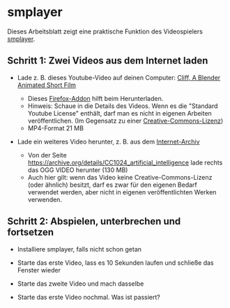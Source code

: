 smplayer
========

Dieses Arbeitsblatt zeigt eine praktische Funktion des Videospielers [smplayer](http://www.smplayer.eu).

Schritt 1: Zwei Videos aus dem Internet laden
---------------------------------------------

* Lade z. B. dieses Youtube-Video auf deinen Computer: [Cliff, A Blender Animated Short Film](https://www.youtube.com/watch?v=xxvI7CHNt5w)

    * Dieses [Firefox-Addon](https://addons.mozilla.org/en-GB/firefox/addon/youtube-video-and-audio-dow/) hilft beim Herunterladen.
    * Hinweis: Schaue in die Details des Videos. Wenn es die "Standard Youtube License" enthält, darf man es nicht in eigenen Arbeiten veröffentlichen. (Im Gegensatz zu einer [Creative-Commons-Lizenz](https://de.wikipedia.org/wiki/Creative_Commons))
    * MP4-Format 21 MB


* Lade ein weiteres Video herunter, z. B. aus dem [Internet-Archiv](https://archive.org/details/movies)

    * Von der Seite https://archive.org/details/CC1024_artificial_intelligence lade rechts das OGG VIDEO herunter (130 MB)
    * Auch hier gilt: wenn das Video keine Creative-Commons-Lizenz (oder ähnlich) besitzt, darf es zwar für den eigenen Bedarf verwendet werden, aber nicht in eigenen veröffentlichten Werken verwenden.


Schritt 2: Abspielen, unterbrechen und fortsetzen
-------------------------------------------------

* Installiere smplayer, falls nicht schon getan

* Starte das erste Video, lass es 10 Sekunden laufen und schließe das Fenster wieder

* Starte das zweite Video und mach dasselbe

* Starte das erste Video nochmal. Was ist passiert?

